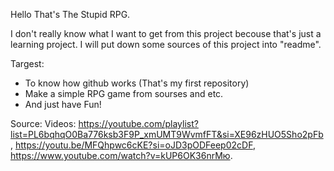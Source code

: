 Hello That's The Stupid RPG.

I don't really know what I want to get from this project becouse that's just a learning project. I will put down some sources of this project into 
"readme".

Targest:
- To know how github works (That's my first repository)
- Make a simple RPG game from sourses and etc.
- And just have Fun!

Source:
  Videos:
    https://youtube.com/playlist?list=PL6bqhqO0Ba776ksb3F9P_xmUMT9WvmfFT&si=XE96zHUO5Sho2pFb,
    https://youtu.be/MFQhpwc6cKE?si=oJD3pODFeep02cDF,
    https://www.youtube.com/watch?v=kUP6OK36nrMю.
